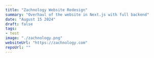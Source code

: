 ```yaml
---
title: "Zachnology Website Redesign"
summary: "Overhaul of the website in Next.js with full backend"
date: "August 15 2024"
draft: false
tags:
- test
image: "./zachnology.png"
websiteUrl: "https://zachnology.com"
repoUrl: ""
---
```


